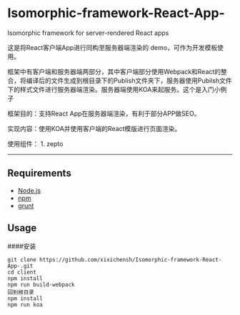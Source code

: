 # Isomorphic-framework-React-App-
Isomorphic framework for server-rendered React apps


这是将React客户端App进行同构至服务器端渲染的 demo，可作为开发模板使用。

框架中有客户端和服务器端两部分，其中客户端部分使用Webpack和React的整合，将编译后的文件生成到根目录下的Publish文件夹下，服务器使用Pubilsh文件下的样式文件进行服务器端渲染。服务器端使用KOA来起服务。这个是入门小例子

框架目的：支持React App在服务器端渲染，有利于部分APP做SEO。

实现内容：使用KOA并使用客户端的React模版进行页面渲染。

使用组件： 1. zepto

---------

## Requirements
 - [Node.js](https://nodejs.org)
 - [npm](https://www.npmjs.com/)
 - [grunt](https://github.com/gruntjs/grunt/)


## Usage
####安装
```
git clone https://github.com/xixichensh/Isomorphic-framework-React-App-.git
cd client
npm install
npm run build-webpack
回到根目录
npm install
npm run koa
```
